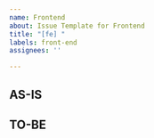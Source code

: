 ```yaml
---
name: Frontend
about: Issue Template for Frontend
title: "[fe] "
labels: front-end
assignees: ''

---
```


## AS-IS

## TO-BE
